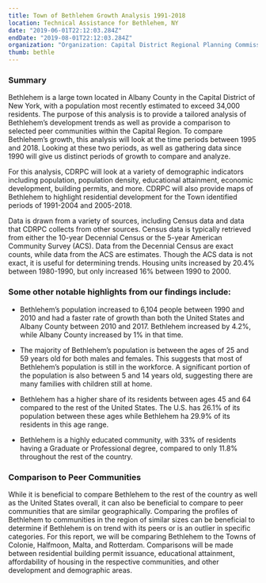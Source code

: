 ```yaml
---
title: Town of Bethlehem Growth Analysis 1991-2018
location: Technical Assistance for Bethlehem, NY
date: "2019-06-01T22:12:03.284Z"
endDate: "2019-08-01T22:12:03.284Z"
organization: "Organization: Capital District Regional Planning Commission"
thumb: bethle
---
```


### Summary 
Bethlehem is a large town located in Albany County in the Capital District of New York, with a population most recently estimated to exceed 34,000 residents. The purpose of this analysis is to provide a tailored analysis of Bethlehem’s development trends as well as provide a comparison to selected peer communities within the Capital Region. To compare Bethlehem’s growth, this analysis will look at the time periods between 1995 and 2018. Looking at these two periods, as well as gathering data since 1990 will give us distinct periods of growth to compare and analyze. 

For this analysis, CDRPC will look at a variety of demographic indicators including population, population density, educational attainment, economic development, building permits, and more. CDRPC will also provide maps of Bethlehem to highlight residential development for the Town identified periods of 1991-2004 and 2005-2018. 

Data is drawn from a variety of sources, including Census data and data that CDRPC collects from other sources. Census data is typically retrieved from either the 10-year Decennial Census or the 5-year American Community Survey (ACS). Data from the Decennial Census are exact counts, while data from the ACS are estimates. Though the ACS data is not exact, it is useful for determining trends.
Housing units increased by 20.4% between 1980-1990, but only increased 16% between 1990 to 2000.

### Some other notable highlights from our findings include: 
- Bethlehem’s population increased to 6,104 people between 1990 and 2010 and had a faster rate of growth than both the United States and Albany County between 2010 and 2017. Bethlehem increased by 4.2%, while Albany County increased by 1% in that time.

- The majority of Bethlehem’s population is between the ages of 25 and 59 years old for both males and females. This suggests that most of Bethlehem’s population is still in the workforce. A significant portion of the population is also between 5 and 14 years old, suggesting there are many families with children still at home. 

- Bethlehem has a higher share of its residents between ages 45 and 64 compared to the rest of the United States. The U.S. has 26.1% of its population between these ages while Bethlehem ha 29.9% of its residents in this age range.

- Bethlehem is a highly educated community, with 33% of residents having a Graduate or Professional degree, compared to only 11.8% throughout the rest of the country.

### Comparison to Peer Communities 
While it is beneficial to compare Bethlehem to the rest of the country as well as the United States overall, it can also be beneficial to compare to peer communities that are similar geographically. Comparing the profiles of Bethlehem to communities in the region of similar sizes can be beneficial to determine if Bethlehem is on trend with its peers or is an outlier in specific categories. For this report, we will be comparing Bethlehem to the Towns of Colonie, Halfmoon, Malta, and Rotterdam. Comparisons will be made between residential building permit issuance, educational attainment, affordability of housing in the respective communities, and other development and demographic areas.
